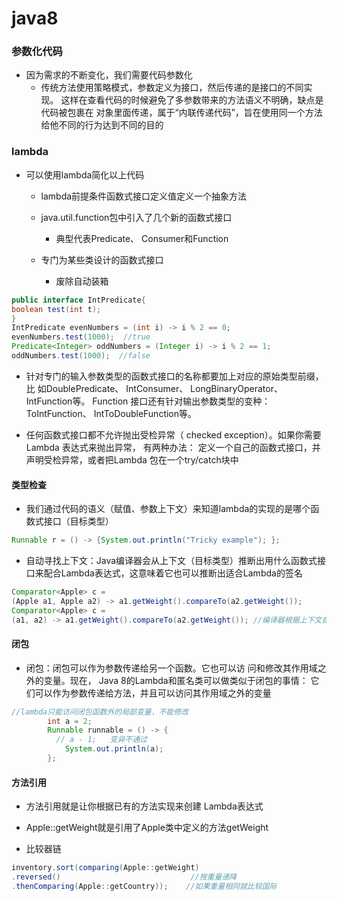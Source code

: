 # java8

### 参数化代码
- 因为需求的不断变化，我们需要代码参数化
    - 传统方法使用策略模式，参数定义为接口，然后传递的是接口的不同实现。
    这样在查看代码的时候避免了多参数带来的方法语义不明确，缺点是代码被包裹在
    对象里面传递，属于“内联传递代码”，旨在使用同一个方法给他不同的行为达到不同的目的
    
### lambda
- 可以使用lambda简化以上代码
    - lambda前提条件函数式接口定义值定义一个抽象方法
    - java.util.function包中引入了几个新的函数式接口
        - 典型代表Predicate、 Consumer和Function
        
    - 专门为某些类设计的函数式接口
        - 废除自动装箱
```java
public interface IntPredicate{
boolean test(int t);
}
IntPredicate evenNumbers = (int i) -> i % 2 == 0;
evenNumbers.test(1000);  //true
Predicate<Integer> oddNumbers = (Integer i) -> i % 2 == 1;
oddNumbers.test(1000);  //false
```

- 针对专门的输入参数类型的函数式接口的名称都要加上对应的原始类型前缀，比
  如DoublePredicate、 IntConsumer、 LongBinaryOperator、 IntFunction等。 Function
  接口还有针对输出参数类型的变种： ToIntFunction<T>、 IntToDoubleFunction等。

- 任何函数式接口都不允许抛出受检异常（ checked exception）。如果你需要Lambda
  表达式来抛出异常， 有两种办法： 定义一个自己的函数式接口，并声明受检异常，或者把Lambda
  包在一个try/catch块中
  
#### 类型检查
  
- 我们通过代码的语义（赋值、参数上下文）来知道lambda的实现的是哪个函数式接口（目标类型）
```java
Runnable r = () -> {System.out.println("Tricky example"); };
```
-  自动寻找上下文：Java编译器会从上下文（目标类型）推断出用什么函数式接
  口来配合Lambda表达式，这意味着它也可以推断出适合Lambda的签名

```java
Comparator<Apple> c =
(Apple a1, Apple a2) -> a1.getWeight().compareTo(a2.getWeight());
Comparator<Apple> c =
(a1, a2) -> a1.getWeight().compareTo(a2.getWeight()); //编译器根据上下文自己推断类型
```

#### 闭包
- 闭包：闭包可以作为参数传递给另一个函数。它也可以访
     问和修改其作用域之外的变量。现在， Java 8的Lambda和匿名类可以做类似于闭包的事情：
     它们可以作为参数传递给方法，并且可以访问其作用域之外的变量
```java
//lambda只能访问闭包函数外的局部变量，不能修改
        int a = 2;
        Runnable runnable = () -> {
          // a - 1;   变异不通过
            System.out.println(a);
        };
```

#### 方法引用

- 方法引用就是让你根据已有的方法实现来创建
  Lambda表达式

- Apple::getWeight就是引用了Apple类中定义的方法getWeight

- 比较器链

```java
inventory.sort(comparing(Apple::getWeight)
.reversed()                             //按重量递降
.thenComparing(Apple::getCountry));    //如果重量相同就比较国际
```




